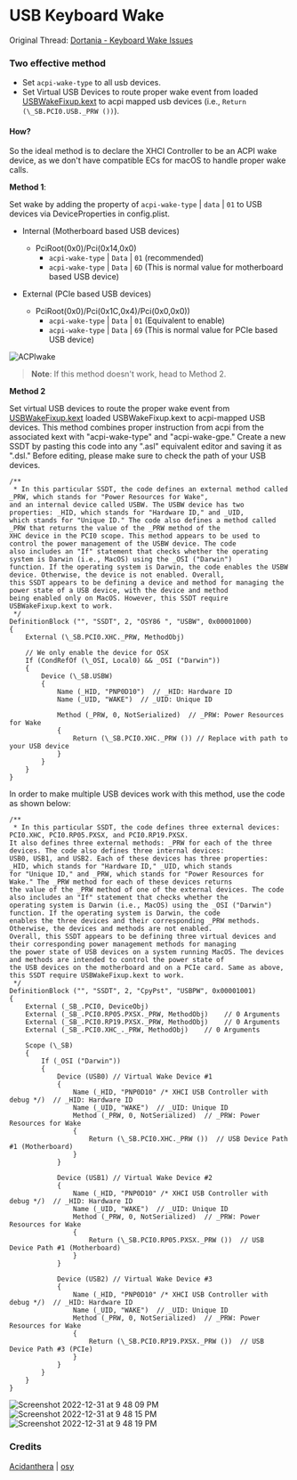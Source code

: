 # USB Keyboard Wake

Original Thread: [Dortania - Keyboard Wake Issues](https://dortania.github.io/OpenCore-Post-Install/usb/misc/keyboard.html#keyboard-wake-issues)

### Two effective method

- Set `acpi-wake-type` to all usb devices.
- Set Virtual USB Devices to route proper wake event from loaded [USBWakeFixup.kext](https://github.com/osy/USBWakeFixup) to acpi mapped usb devices (i.e., `Return (\_SB.PCI0.USB._PRW ())`).

#### How?

So the ideal method is to declare the XHCI Controller to be an ACPI wake device, as we don't have compatible ECs for macOS to handle proper wake calls.

**Method 1**: 

Set wake by adding the property of `acpi-wake-type` | `data` | `01` to USB devices via DeviceProperties in config.plist.

- Internal (Motherboard based USB devices)
  - PciRoot(0x0)/Pci(0x14,0x0)
    - `acpi-wake-type` | `Data` | `01` (recommended)
    - `acpi-wake-type` | `Data` | `6D` (This is normal value for motherboard based USB device)

- External (PCIe based USB devices)
  - PciRoot(0x0)/Pci(0x1C,0x4)/Pci(0x0,0x0))
    - `acpi-wake-type` | `Data` | `01` (Equivalent to enable)
    - `acpi-wake-type` | `Data` | `69` (This is normal value for PCIe based USB device)

![ACPIwake](https://user-images.githubusercontent.com/72515939/210158780-d2b7a60d-856f-4175-b67f-682c985fed84.png)

> **Note**: If this method doesn't work, head to Method 2.

**Method 2**

Set virtual USB devices to route the proper wake event from [USBWakeFixup.kext](https://github.com/osy/USBWakeFixup) loaded USBWakeFixup.kext to acpi-mapped USB devices. This method combines proper instruction from acpi from the associated kext with "acpi-wake-type" and "acpi-wake-gpe." Create a new SSDT by pasting this code into any ".asl" equivalent editor and saving it as ".dsl." Before editing, please make sure to check the path of your USB devices.

```asl
/**
 * In this particular SSDT, the code defines an external method called _PRW, which stands for "Power Resources for Wake",
and an internal device called USBW. The USBW device has two properties: _HID, which stands for "Hardware ID," and _UID, 
which stands for "Unique ID." The code also defines a method called _PRW that returns the value of the _PRW method of the 
XHC device in the PCI0 scope. This method appears to be used to control the power management of the USBW device. The code
also includes an "If" statement that checks whether the operating system is Darwin (i.e., MacOS) using the _OSI ("Darwin")
function. If the operating system is Darwin, the code enables the USBW device. Otherwise, the device is not enabled. Overall, 
this SSDT appears to be defining a device and method for managing the power state of a USB device, with the device and method
being enabled only on MacOS. However, this SSDT require USBWakeFixup.kext to work.
 */
DefinitionBlock ("", "SSDT", 2, "OSY86 ", "USBW", 0x00001000)
{
    External (\_SB.PCI0.XHC._PRW, MethodObj)

    // We only enable the device for OSX
    If (CondRefOf (\_OSI, Local0) && _OSI ("Darwin"))
    {
        Device (\_SB.USBW)
        {
            Name (_HID, "PNP0D10")  // _HID: Hardware ID
            Name (_UID, "WAKE")  // _UID: Unique ID

            Method (_PRW, 0, NotSerialized)  // _PRW: Power Resources for Wake
            {
                Return (\_SB.PCI0.XHC._PRW ()) // Replace with path to your USB device
            }
        }
    }
}
```

In order to make multiple USB devices work with this method, use the code as shown below:

```asl
/**
 * In this particular SSDT, the code defines three external devices: PCI0.XHC, PCI0.RP05.PXSX, and PCI0.RP19.PXSX.
It also defines three external methods: _PRW for each of the three devices. The code also defines three internal devices:
USB0, USB1, and USB2. Each of these devices has three properties: _HID, which stands for "Hardware ID," _UID, which stands
for "Unique ID," and _PRW, which stands for "Power Resources for Wake." The _PRW method for each of these devices returns
the value of the _PRW method of one of the external devices. The code also includes an "If" statement that checks whether the
operating system is Darwin (i.e., MacOS) using the _OSI ("Darwin") function. If the operating system is Darwin, the code
enables the three devices and their corresponding _PRW methods. Otherwise, the devices and methods are not enabled.
Overall, this SSDT appears to be defining three virtual devices and their corresponding power management methods for managing
the power state of USB devices on a system running MacOS. The devices and methods are intended to control the power state of
the USB devices on the motherboard and on a PCIe card. Same as above, this SSDT require USBWakeFixup.kext to work.
 */
DefinitionBlock ("", "SSDT", 2, "CpyPst", "USBPW", 0x00001001)
{
    External (_SB_.PCI0, DeviceObj)
    External (_SB_.PCI0.RP05.PXSX._PRW, MethodObj)    // 0 Arguments
    External (_SB_.PCI0.RP19.PXSX._PRW, MethodObj)    // 0 Arguments
    External (_SB_.PCI0.XHC_._PRW, MethodObj)    // 0 Arguments

    Scope (\_SB)
    {
        If (_OSI ("Darwin"))
        {
            Device (USB0) // Virtual Wake Device #1
            {
                Name (_HID, "PNP0D10" /* XHCI USB Controller with debug */)  // _HID: Hardware ID
                Name (_UID, "WAKE")  // _UID: Unique ID
                Method (_PRW, 0, NotSerialized)  // _PRW: Power Resources for Wake
                {
                    Return (\_SB.PCI0.XHC._PRW ())  // USB Device Path #1 (Motherboard)
                }
            }

            Device (USB1) // Virtual Wake Device #2
            {
                Name (_HID, "PNP0D10" /* XHCI USB Controller with debug */)  // _HID: Hardware ID
                Name (_UID, "WAKE")  // _UID: Unique ID
                Method (_PRW, 0, NotSerialized)  // _PRW: Power Resources for Wake
                {
                    Return (\_SB.PCI0.RP05.PXSX._PRW ())  // USB Device Path #1 (Motherboard)
                }
            }

            Device (USB2) // Virtual Wake Device #3
            {
                Name (_HID, "PNP0D10" /* XHCI USB Controller with debug */)  // _HID: Hardware ID
                Name (_UID, "WAKE")  // _UID: Unique ID
                Method (_PRW, 0, NotSerialized)  // _PRW: Power Resources for Wake
                {
                    Return (\_SB.PCI0.RP19.PXSX._PRW ())  // USB Device Path #3 (PCIe)
                }
            }
        }
    }
}
```

![Screenshot 2022-12-31 at 9 48 09 PM](https://user-images.githubusercontent.com/72515939/210138919-1f6494d4-b0a6-4f56-8734-30687da97250.png)
![Screenshot 2022-12-31 at 9 48 15 PM](https://user-images.githubusercontent.com/72515939/210138921-26ad44fe-b1dd-4693-a2ce-bad248f9abba.png)
![Screenshot 2022-12-31 at 9 48 19 PM](https://user-images.githubusercontent.com/72515939/210138923-184a21bd-bbd8-4ce2-8b09-2d941fc6493f.png)

### Credits

[Acidanthera](https://github.com/acidanthera/) | [osy](https://github.com/osy)
